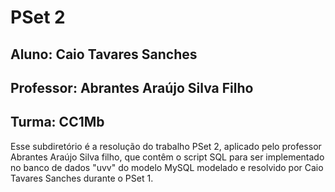 # PSet 2
## Aluno: Caio Tavares Sanches
## Professor: Abrantes Araújo Silva Filho
## Turma: CC1Mb

Esse subdiretório é a resolução do trabalho PSet 2, aplicado pelo professor Abrantes Araújo Silva filho, que contêm o script SQL para ser implementado no banco de dados "uvv" do modelo MySQL modelado e resolvido por Caio Tavares Sanches durante o PSet 1.
